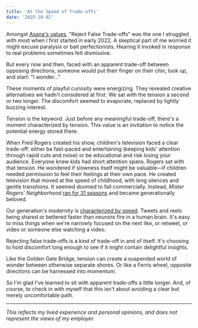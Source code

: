 ```yaml
---
title: 'At the Speed of Trade-offs'
date: '2025-10-02'
---
```


Amongst [Asana's values](https://asana.com/resources/company-values-examples), "Reject False Trade-offs" was the one I struggled with most when I first started in early 2022. A skeptical part of me worried it might excuse paralysis or bait perfectionists. Hearing it invoked in response to real problems sometimes felt dismissive.

But every now and then, faced with an apparent trade-off between opposing directions, someone would put their finger on their chin, look up, and start: "I wonder…"

These moments of playful curiosity were energizing. They revealed creative alternatives we hadn't considered at first. We sat with the tension a second or two longer. The discomfort seemed to evaporate, replaced by lightly buzzing interest.

Tension is the keyword. Just before any meaningful trade-off, there's a moment characterized by tension. This value is an invitation to notice the potential energy stored there.

When Fred Rogers created his show, children's television faced a clear trade-off: either be fast-paced and entertaining (keeping kids' attention through rapid cuts and noise) or be educational and risk losing your audience. Everyone knew kids had short attention spans. Rogers sat with that tension. He wondered if slowness itself might be valuable—if children needed permission to feel their feelings at their own pace. He created television that moved at the speed of childhood, with long silences and gentle transitions. It seemed doomed to fail commercially. Instead, *Mister Rogers' Neighborhood* [ran for 31 seasons](https://en.wikipedia.org/wiki/Mister_Rogers%27_Neighborhood) and became generationally beloved.

Our generation's modernity is [characterized by speed](https://theconversation.com/slow-media-how-to-renew-debate-in-the-age-of-digital-authoritarianism-113582). Tweets and reels being shared or bettered faster than neurons fire in a human brain. It's easy to miss things when we're narrowly focused on the next like, or retweet, or video or someone else watching a video.

Rejecting false trade-offs is a kind of trade-off in and of itself. It's choosing to hold discomfort long enough to see if it might contain delightful insights.

Like the Golden Gate Bridge, tension can create a suspended world of wonder between otherwise separate shores. Or like a Ferris wheel, opposite directions can be harnessed into momentum.

So I'm glad I've learned to sit with apparent trade-offs a little longer. And, of course, to check in with myself that this isn't about avoiding a clear but merely uncomfortable path.

---

*This reflects my lived experience and personal opinions, and does not represent the views of my employer.*

